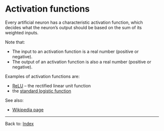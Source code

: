 # Activation functions

Every artificial neuron has a characteristic activation function, which decides what the neuron’s output should be based on the sum of its weighted inputs.

Note that:
- The input to an activation function is a real number (positive or negative).
- The output of an activation function is also a real number (positive or negative).

Examples of activation functions are:
- [ReLU](ReLU.md) – the rectified linear unit function
- the [standard logistic function](standard_logistic_function.md)

See also:
- [Wikipedia page](https://en.wikipedia.org/wiki/Activation_function)

----

Back to: [Index](index.md)
